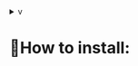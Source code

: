 <details><summary>v<h1>👋How to install: </h1></summary><br>

<h4>1 - Connect venv:</h4>
<pre>python -m venv venv</pre>
<h4>2 - Activate it:</h4> 
<pre>.\venv\Scripts\activate</pre>
<h4>3 - In the Console, go to the root folder:</h4>
<pre>cd ../..</pre>
<h4>4 - Install libraries:</h4>
<pre>pip install -r requirements.txt</pre>
<h4>5 - Apply migration:</h4> 
<pre>python manage.py migrate</pre>
<h4>6 - Run server:</h4> 
<pre>python manage.py runserver</pre></details>
